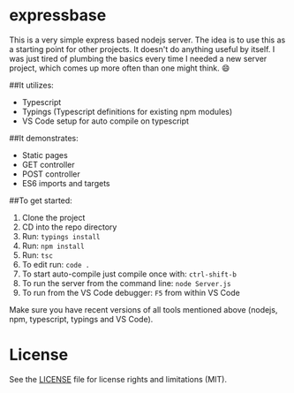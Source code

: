 # expressbase
This is a very simple express based nodejs server.  The 
idea is to use this as a starting point for other projects.  It doesn't do anything
useful by itself.  I was just tired of plumbing the basics every time I needed
a new server project, which comes up more often than one might think. :smile:

##It utilizes:
* Typescript
* Typings (Typescript definitions for existing npm modules)
* VS Code setup for auto compile on typescript

##It demonstrates:
* Static pages
* GET controller
* POST controller
* ES6 imports and targets

##To get started:
1. Clone the project
2. CD into the repo directory
3. Run: `typings install`
4. Run: `npm install`
5. Run: `tsc`
6. To edit run: `code .`
7. To start auto-compile just compile once with: `ctrl-shift-b`
8. To run the server from the command line: `node Server.js`
9. To run from the VS Code debugger: `F5` from within VS Code

Make sure you have recent versions of all tools mentioned above
(nodejs, npm, typescript, typings and VS Code).

# License
See the [LICENSE](LICENSE.md) file for license rights and limitations (MIT).
